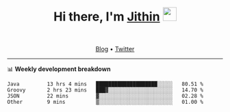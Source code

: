 <h1 align="center">Hi there, I'm <a href="https://jithset.github.io/" target="_blank">Jithin</a> <img
src="https://github.com/blackcater/blackcater/raw/main/images/Hi.gif" height="32" /></h1>

<br />

<p align="center">
  <a href="https://jithset.github.io">Blog</a> •
  <a href="https://twitter.com/jithset">Twitter</a>
</p>

---

📊 **Weekly development breakdown**

<!--START_SECTION:waka-->

```text
Java         13 hrs 4 mins   ████████████████████░░░░░   80.51 %
Groovy       2 hrs 23 mins   ███▓░░░░░░░░░░░░░░░░░░░░░   14.70 %
JSON         22 mins         ▓░░░░░░░░░░░░░░░░░░░░░░░░   02.28 %
Other        9 mins          ▒░░░░░░░░░░░░░░░░░░░░░░░░   01.00 %
```

<!--END_SECTION:waka-->

